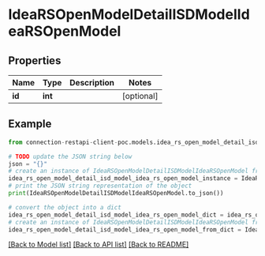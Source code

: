 # IdeaRSOpenModelDetailISDModelIdeaRSOpenModel


## Properties

Name | Type | Description | Notes
------------ | ------------- | ------------- | -------------
**id** | **int** |  | [optional] 

## Example

```python
from connection-restapi-client-poc.models.idea_rs_open_model_detail_isd_model_idea_rs_open_model import IdeaRSOpenModelDetailISDModelIdeaRSOpenModel

# TODO update the JSON string below
json = "{}"
# create an instance of IdeaRSOpenModelDetailISDModelIdeaRSOpenModel from a JSON string
idea_rs_open_model_detail_isd_model_idea_rs_open_model_instance = IdeaRSOpenModelDetailISDModelIdeaRSOpenModel.from_json(json)
# print the JSON string representation of the object
print(IdeaRSOpenModelDetailISDModelIdeaRSOpenModel.to_json())

# convert the object into a dict
idea_rs_open_model_detail_isd_model_idea_rs_open_model_dict = idea_rs_open_model_detail_isd_model_idea_rs_open_model_instance.to_dict()
# create an instance of IdeaRSOpenModelDetailISDModelIdeaRSOpenModel from a dict
idea_rs_open_model_detail_isd_model_idea_rs_open_model_from_dict = IdeaRSOpenModelDetailISDModelIdeaRSOpenModel.from_dict(idea_rs_open_model_detail_isd_model_idea_rs_open_model_dict)
```
[[Back to Model list]](../README.md#documentation-for-models) [[Back to API list]](../README.md#documentation-for-api-endpoints) [[Back to README]](../README.md)



